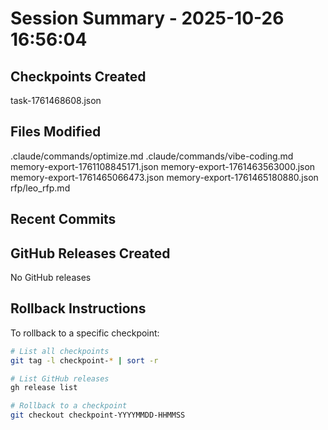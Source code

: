 # Session Summary - 2025-10-26 16:56:04

## Checkpoints Created
task-1761468608.json

## Files Modified
.claude/commands/optimize.md
.claude/commands/vibe-coding.md
memory-export-1761108845171.json
memory-export-1761463563000.json
memory-export-1761465066473.json
memory-export-1761465180880.json
rfp/leo_rfp.md

## Recent Commits


## GitHub Releases Created
No GitHub releases

## Rollback Instructions
To rollback to a specific checkpoint:
```bash
# List all checkpoints
git tag -l checkpoint-* | sort -r

# List GitHub releases
gh release list

# Rollback to a checkpoint
git checkout checkpoint-YYYYMMDD-HHMMSS
```
